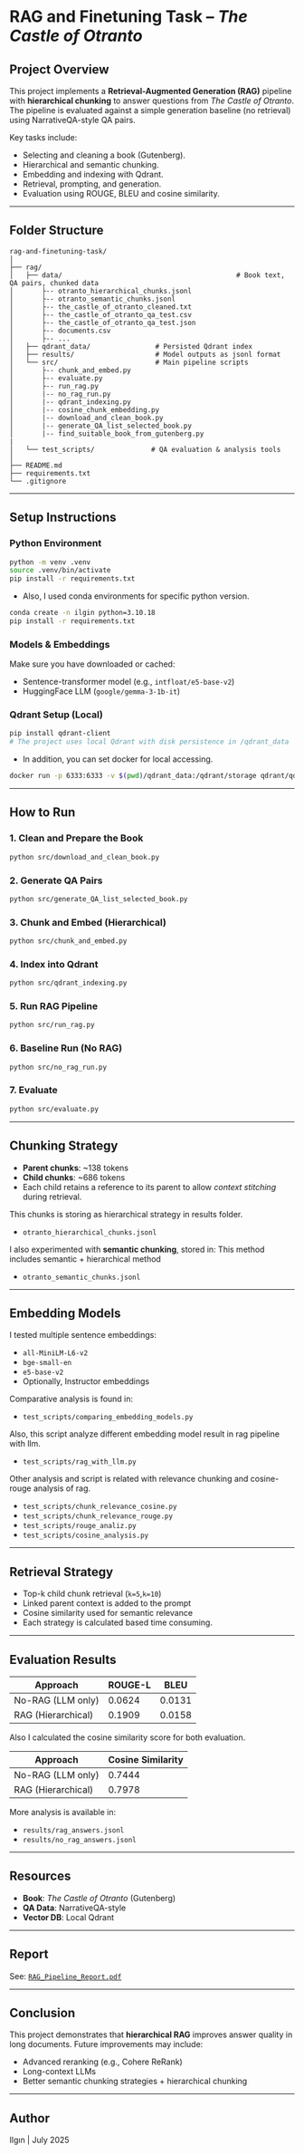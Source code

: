 # RAG and Finetuning Task – *The Castle of Otranto*

## Project Overview

This project implements a **Retrieval-Augmented Generation (RAG)** pipeline with **hierarchical chunking** to answer questions from *The Castle of Otranto*. The pipeline is evaluated against a simple generation baseline (no retrieval) using NarrativeQA-style QA pairs.

Key tasks include:
- Selecting and cleaning a book (Gutenberg).
- Hierarchical and semantic chunking.
- Embedding and indexing with Qdrant.
- Retrieval, prompting, and generation.
- Evaluation using ROUGE,  BLEU and cosine similarity.

---

## Folder Structure

```
rag-and-finetuning-task/
│
├── rag/
│   ├── data/                                           # Book text, QA pairs, chunked data
│       ├-- otranto_hierarchical_chunks.jsonl
│       ├-- otranto_semantic_chunks.jsonl
│       ├-- the_castle_of_otranto_cleaned.txt
│       ├-- the_castle_of_otranto_qa_test.csv
│       ├-- the_castle_of_otranto_qa_test.json
│       ├-- documents.csv
│       ├-- ...
│   ├── qdrant_data/                # Persisted Qdrant index
│   ├── results/                    # Model outputs as jsonl format
│   └── src/                        # Main pipeline scripts
│       ├-- chunk_and_embed.py
│       ├-- evaluate.py
│       ├-- run_rag.py
│       |-- no_rag_run.py
│       |-- qdrant_indexing.py
│       |-- cosine_chunk_embedding.py
│       |-- download_and_clean_book.py
│       |-- generate_QA_list_selected_book.py
│       |-- find_suitable_book_from_gutenberg.py
|       
│   └── test_scripts/              # QA evaluation & analysis tools
│
├── README.md
├── requirements.txt
└── .gitignore
```

---

##  Setup Instructions

###  Python Environment

```bash
python -m venv .venv
source .venv/bin/activate 
pip install -r requirements.txt
```
- Also, I used conda environments for specific python version.
```bash
conda create -n ilgin python=3.10.18
pip install -r requirements.txt
```

###  Models & Embeddings

Make sure you have downloaded or cached:
- Sentence-transformer model (e.g., `intfloat/e5-base-v2`)
- HuggingFace LLM (`google/gemma-3-1b-it`)


###  Qdrant Setup (Local)

```bash
pip install qdrant-client
# The project uses local Qdrant with disk persistence in /qdrant_data
```
- In addition, you can set docker for local accessing.

```bash
docker run -p 6333:6333 -v $(pwd)/qdrant_data:/qdrant/storage qdrant/qdrant
```
---

##  How to Run

### 1. Clean and Prepare the Book

```bash
python src/download_and_clean_book.py
```

### 2. Generate QA Pairs

```bash
python src/generate_QA_list_selected_book.py
```

### 3. Chunk and Embed (Hierarchical)

```bash
python src/chunk_and_embed.py
```

### 4. Index into Qdrant

```bash
python src/qdrant_indexing.py
```

### 5. Run RAG Pipeline

```bash
python src/run_rag.py
```

### 6. Baseline Run (No RAG)

```bash
python src/no_rag_run.py
```

### 7. Evaluate

```bash
python src/evaluate.py
```

---

##  Chunking Strategy

- **Parent chunks**: ~138 tokens
- **Child chunks**: ~686 tokens
- Each child retains a reference to its parent to allow *context stitching* during retrieval.

This chunks is storing as hierarchical strategy in results folder.
- `otranto_hierarchical_chunks.jsonl`

I also experimented with **semantic chunking**, stored in: This method includes semantic + hierarchical method

- `otranto_semantic_chunks.jsonl`

---

##  Embedding Models

I tested multiple sentence embeddings:
- `all-MiniLM-L6-v2`
- `bge-small-en`
- `e5-base-v2`
- Optionally, Instructor embeddings

Comparative analysis is found in:
- `test_scripts/comparing_embedding_models.py`

Also, this script analyze different embedding model result in rag pipeline with llm.
- `test_scripts/rag_with_llm.py`

Other analysis and script is related with relevance chunking and cosine-rouge analysis of rag.
- `test_scripts/chunk_relevance_cosine.py`
- `test_scripts/chunk_relevance_rouge.py`
- `test_scripts/rouge_analiz.py`
- `test_scripts/cosine_analysis.py`
---

##  Retrieval Strategy

- Top-k child chunk retrieval (`k=5`,`k=10`)
- Linked parent context is added to the prompt
- Cosine similarity used for semantic relevance
- Each strategy is calculated based time consuming.

---

##  Evaluation Results

| Approach             | ROUGE-L | BLEU              |
|----------------------|---------|-------------------|
| No-RAG (LLM only)    | 0.0624  | 0.0131            |
| RAG (Hierarchical)   | 0.1909  | 0.0158            |

Also I calculated the cosine similarity score for both evaluation.

| Approach             | Cosine Similarity|
|----------------------|------------------|
| No-RAG (LLM only)    | 0.7444           | 
| RAG (Hierarchical)   | 0.7978           |

More analysis is available in:
- `results/rag_answers.jsonl`
- `results/no_rag_answers.jsonl`

---

##  Resources

- **Book**: *The Castle of Otranto* (Gutenberg)
- **QA Data**: NarrativeQA-style
- **Vector DB**: Local Qdrant

---

##  Report

See: [`RAG_Pipeline_Report.pdf`](./RAG_Pipeline_Report.pdf)

---

##  Conclusion

This project demonstrates that **hierarchical RAG** improves answer quality in long documents. Future improvements may include:
- Advanced reranking (e.g., Cohere ReRank)
- Long-context LLMs
- Better semantic chunking strategies + hierarchical chunking 

---

##  Author

Ilgın | July 2025
